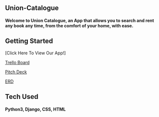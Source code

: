 ## Union-Catalogue
#### Welcome to Union Catalogue, an App that allows you to search and rent any book any time, from the comfort of your home, with ease. 



## Getting Started
[Click Here To View Our App!]

[Trello Board](https://trello.com/b/MVagzm9g/union-catalogue)

[Pitch Deck](https://docs.google.com/presentation/d/1eDjKFWBcT2CBWhQxp_nsNiDylSndEKTRI9-7g5bp8Wo/edit#slide=id.g10d852887bc_0_5)

[ERD](https://lucid.app/lucidchart/2e1e79dc-13e5-4715-bf45-93fc6a53c5e6/edit?beaconFlowId=13158A1892557ACC&invitationId=inv_97e1030e-972c-4028-9b87-6816038fe0af&page=WYXA41Uu2XkS#)



## Tech Used 
#### Python3, Django, CSS, HTML



